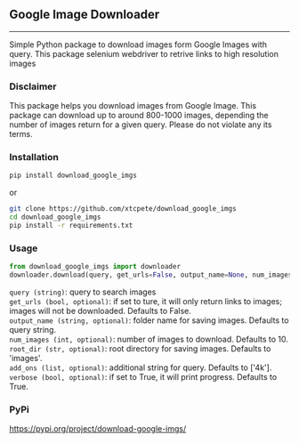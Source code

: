 ## Google Image Downloader
<hr>

Simple Python package to download images form Google Images with query.
This package selenium webdriver to retrive links to high resolution images<br/>

### Disclaimer<br />

This package helps you download images from Google Image.
This package can download up to around 800-1000 images, depending the number of images return for a given query.
Please do not violate any its terms. 

### Installation <br />
```sh
pip install download_google_imgs
```

or 
```bash
git clone https://github.com/xtcpete/download_google_imgs
cd download_google_imgs
pip install -r requirements.txt
```


### Usage <br />
```python
from download_google_imgs import downloader
downloader.download(query, get_urls=False, output_name=None, num_images=10, root_dir='google_images', add_ons=['4k'], verbose=True)
```

`query (string)`: query to search images </br>
`get_urls (bool, optional)`: if set to ture, it will only return links to images; images will not be downloaded. Defaults to False. </br>
`output_name (string, optional)`: folder name for saving images. Defaults to query string. </br>
`num_images (int, optional)`: number of images to download. Defaults to 10.
`root_dir (str, optional)`: root directory for saving images. Defaults to 'images'. </br>
`add_ons (list, optional)`: additional string for query. Defaults to ['4k']. </br>
`verbose (bool, optional)`: if set to True, it will print progress. Defaults to True. </br>


### PyPi </br>
https://pypi.org/project/download-google-imgs/


</br>

